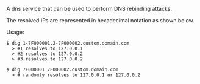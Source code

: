 A dns service that can be used to perform DNS rebinding attacks.

The resolved IPs are represented in hexadecimal notation as shown below.

Usage:
```shell
$ dig 1-7F000001.2-7F000002.custom.domain.com
  > #1 resolves to 127.0.0.1
  > #2 resolves to 127.0.0.2
  > #3 resolves to 127.0.0.2
  
$ dig 7F000001.7F000002.custom.domain.com
  > # randomly resolves to 127.0.0.1 or 127.0.0.2
```
